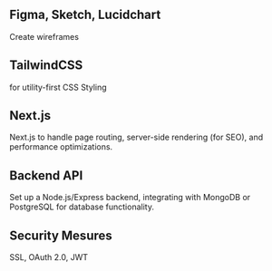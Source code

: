 

## Figma, Sketch, Lucidchart

Create wireframes

## TailwindCSS 

for utility-first CSS Styling

## Next.js

Next.js to handle page routing, server-side rendering (for SEO), and performance optimizations.

## Backend API

Set up a Node.js/Express backend, integrating with MongoDB or PostgreSQL for database functionality.

## Security Mesures

SSL, OAuth 2.0, JWT

